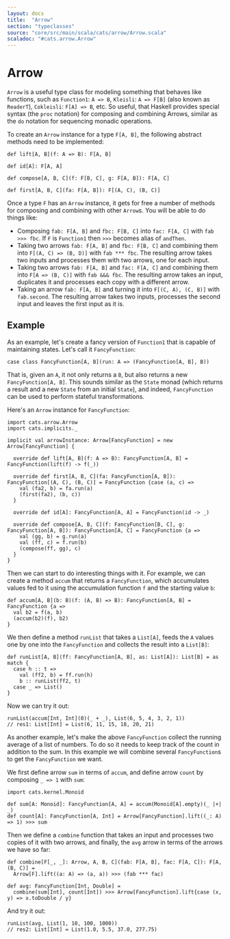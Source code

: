 ```yaml
---
layout: docs
title:  "Arrow"
section: "typeclasses"
source: "core/src/main/scala/cats/arrow/Arrow.scala"
scaladoc: "#cats.arrow.Arrow"
---
```

# Arrow

`Arrow` is a useful type class for modeling something that behaves like functions, such as `Function1`: `A => B`, `Kleisli`: `A => F[B]` (also known as `ReaderT`), `Cokleisli`: `F[A] => B`, etc. So useful, that Haskell provides special syntax (the `proc` notation) for composing and combining Arrows, similar as the `do` notation for sequencing monadic operations.

To create an `Arrow` instance for a type `F[A, B]`, the following abstract methods need to be implemented:

```
def lift[A, B](f: A => B): F[A, B]

def id[A]: F[A, A]

def compose[A, B, C](f: F[B, C], g: F[A, B]): F[A, C]

def first[A, B, C](fa: F[A, B]): F[(A, C), (B, C)]
```

Once a type `F` has an `Arrow` instance, it gets for free a number of methods for composing and combining with other `Arrow`s. You will be able to do things like:
- Composing `fab: F[A, B]` and `fbc: F[B, C]` into `fac: F[A, C]` with `fab >>> fbc`. If `F` is `Function1` then `>>>` becomes alias of `andThen`.
- Taking two arrows `fab: F[A, B]` and `fbc: F[B, C]` and combining them into `F[(A, C) => (B, D)]` with `fab *** fbc`. The resulting arrow takes two inputs and processes them with two arrows, one for each input.
- Taking two arrows `fab: F[A, B]` and `fac: F[A, C]` and combining them into `F[A => (B, C)]` with `fab &&& fbc`. The resulting arrow takes an input, duplicates it and processes each copy with a different arrow.
- Taking an arrow `fab: F[A, B]` and turning it into `F[(C, A), (C, B)]` with `fab.second`. The resulting arrow takes two inputs, processes the second input and leaves the first input as it is.

## Example

As an example, let's create a fancy version of `Function1` that is capable of maintaining states. Let's call it `FancyFunction`:

```tut:book:silent
case class FancyFunction[A, B](run: A => (FancyFunction[A, B], B))
```

That is, given an `A`, it not only returns a `B`, but also returns a new `FancyFunction[A, B]`. This sounds similar as the `State` monad (which returns a result and a new `State` from an initial `State`), and indeed, `FancyFunction` can be used to perform stateful transformations.

Here's an `Arrow` instance for `FancyFunction`:

```tut:book:silent
import cats.arrow.Arrow
import cats.implicits._

implicit val arrowInstance: Arrow[FancyFunction] = new Arrow[FancyFunction] {

  override def lift[A, B](f: A => B): FancyFunction[A, B] = FancyFunction(lift(f) -> f(_))

  override def first[A, B, C](fa: FancyFunction[A, B]): FancyFunction[(A, C), (B, C)] = FancyFunction {case (a, c) =>
    val (fa2, b) = fa.run(a)
    (first(fa2), (b, c))
  }

  override def id[A]: FancyFunction[A, A] = FancyFunction(id -> _)

  override def compose[A, B, C](f: FancyFunction[B, C], g: FancyFunction[A, B]): FancyFunction[A, C] = FancyFunction {a =>
    val (gg, b) = g.run(a)
    val (ff, c) = f.run(b)
    (compose(ff, gg), c)
  }
}

```

Then we can start to do interesting things with it. For example, we can create a method `accum` that returns a `FancyFunction`, which accumulates values fed to it using the accumulation function `f` and the starting value `b`:

```tut:book:silent
def accum[A, B](b: B)(f: (A, B) => B): FancyFunction[A, B] = FancyFunction {a =>
  val b2 = f(a, b)
  (accum(b2)(f), b2)
}
```

We then define a method `runList` that takes a `List[A]`, feeds the `A` values one by one into the `FancyFunction` and collects the result into a `List[B]`:

```tut:book:silent
def runList[A, B](ff: FancyFunction[A, B], as: List[A]): List[B] = as match {
  case h :: t =>
    val (ff2, b) = ff.run(h)
    b :: runList(ff2, t)
  case _ => List()
}
```

Now we can try it out:

```tut:book:silent
runList(accum[Int, Int](0)(_ + _), List(6, 5, 4, 3, 2, 1))
// res1: List[Int] = List(6, 11, 15, 18, 20, 21)
```

As another example, let's make the above `FancyFunction` collect the running average of a list of numbers. To do so it needs to keep track of the count in addition to the sum. In this example we will combine several `FancyFunction`s to get the `FancyFunction` we want.

We first define arrow `sum` in terms of `accum`, and define arrow `count` by composing `_ => 1` with `sum`:

```tut:book:silent
import cats.kernel.Monoid

def sum[A: Monoid]: FancyFunction[A, A] = accum(Monoid[A].empty)(_ |+| _)
def count[A]: FancyFunction[A, Int] = Arrow[FancyFunction].lift((_: A) => 1) >>> sum
```

Then we define a `combine` function that takes an input and processes two copies of it with two arrows, and finally, the `avg` arrow in terms of the arrows we have so far:

```tut:book:silent
def combine[F[_, _]: Arrow, A, B, C](fab: F[A, B], fac: F[A, C]): F[A, (B, C)] =
  Arrow[F].lift((a: A) => (a, a)) >>> (fab *** fac)

def avg: FancyFunction[Int, Double] =
  combine(sum[Int], count[Int]) >>> Arrow[FancyFunction].lift{case (x, y) => x.toDouble / y}
```

And try it out:

```tut:book:silent
runList(avg, List(1, 10, 100, 1000))
// res2: List[Int] = List(1.0, 5.5, 37.0, 277.75)
```
